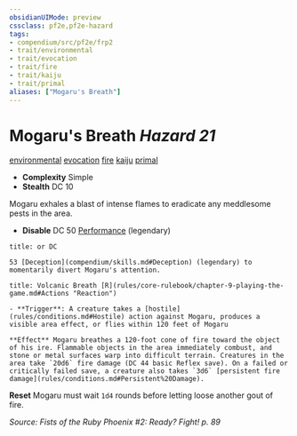 ```yaml
---
obsidianUIMode: preview
cssclass: pf2e,pf2e-hazard
tags:
- compendium/src/pf2e/frp2
- trait/environmental
- trait/evocation
- trait/fire
- trait/kaiju
- trait/primal
aliases: ["Mogaru's Breath"]
---
```

# Mogaru's Breath *Hazard 21*  
[environmental](rules/traits/environmental.md)  [evocation](rules/traits/evocation.md)  [fire](rules/traits/fire.md)  [kaiju](rules/traits/kaiju-frp2.md)  [primal](rules/traits/primal.md)  

- **Complexity** Simple
- **Stealth** DC 10  

Mogaru exhales a blast of intense flames to eradicate any meddlesome pests in the area.

- **Disable** DC 50 [Performance](compendium/skills.md#Performance) (legendary)  
     
```ad-embed-ability
title: or DC

53 [Deception](compendium/skills.md#Deception) (legendary) to momentarily divert Mogaru's attention.
```
```ad-embed-ability
title: Volcanic Breath [R](rules/core-rulebook/chapter-9-playing-the-game.md#Actions "Reaction")

- **Trigger**: A creature takes a [hostile](rules/conditions.md#Hostile) action against Mogaru, produces a visible area effect, or flies within 120 feet of Mogaru

**Effect** Mogaru breathes a 120-foot cone of fire toward the object of his ire. Flammable objects in the area immediately combust, and stone or metal surfaces warp into difficult terrain. Creatures in the area take `20d6` fire damage (DC 44 basic Reflex save). On a failed or critically failed save, a creature also takes `3d6` [persistent fire damage](rules/conditions.md#Persistent%20Damage).
```

**Reset** Mogaru must wait `1d4` rounds before letting loose another gout of fire.  

*Source: Fists of the Ruby Phoenix #2: Ready? Fight! p. 89*
